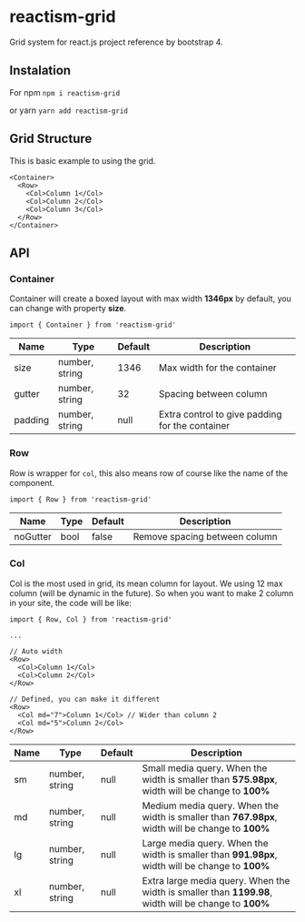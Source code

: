 # reactism-grid

Grid system for react.js project reference by bootstrap 4.

## Instalation

For npm
```npm i reactism-grid```

or yarn
```yarn add reactism-grid```

## Grid Structure

This is basic example to using the grid.

```
<Container>
  <Row>
    <Col>Column 1</Col>
    <Col>Column 2</Col>
    <Col>Column 3</Col>
  </Row>
</Container>
```

## API

### Container

Container will create a boxed layout with max width **1346px** by default, you can change with property **size**.

```import { Container } from 'reactism-grid'```

|Name|Type|Default|Description|
|--|--|--|--|
|size|number, string|1346|Max width for the container|
|gutter|number, string|32|Spacing between column|
|padding|number, string|null|Extra control to give padding for the container|

### Row

Row is wrapper for `col`, this also means row of course like the name of the component.

```import { Row } from 'reactism-grid'```

|Name|Type|Default|Description|
|--|--|--|--|
|noGutter|bool|false|Remove spacing between column|

### Col

Col is the most used in grid, its mean column for layout. We using 12 max column (will be dynamic in the future). So when you want to make 2 column in your site, the code will be like:

```
import { Row, Col } from 'reactism-grid'

...

// Auto width
<Row>
  <Col>Column 1</Col>
  <Col>Column 2</Col>
</Row>

// Defined, you can make it different
<Row>
  <Col md="7">Column 1</Col> // Wider than column 2
  <Col md="5">Column 2</Col>
</Row>
```

|Name|Type|Default|Description|
|--|--|--|--|
|sm|number, string|null|Small media query. When the width is smaller than **575.98px**, width will be change to **100%**|
|md|number, string|null|Medium media query. When the width is smaller than **767.98px**, width will be change to **100%**|
|lg|number, string|null|Large media query. When the width is smaller than **991.98px**, width will be change to **100%**|
|xl|number, string|null|Extra large media query. When the width is smaller than **1199.98**, width will be change to **100%**|
